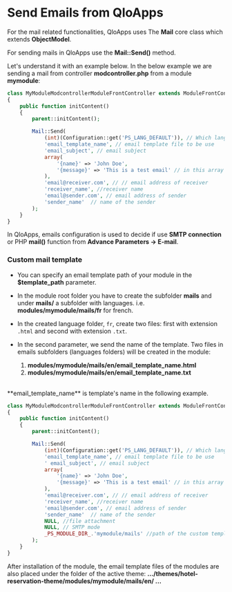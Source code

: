 # Send Emails from QloApps

For the mail related functionalities, QloApps uses The **Mail** core class which extends **ObjectModel**.

For sending mails in QloApps use the **Mail::Send()** method.

Let's understand it with an example below.
In the below example we are sending a mail from controller **modcontroller.php** from a module **mymodule**:

```php
class MyModuleModcontrollerModuleFrontController extends ModuleFrontController
{
    public function initContent()
    {
        parent::initContent();

        Mail::Send(
            (int)(Configuration::get('PS_LANG_DEFAULT')), // Which language template to be sent
            'email_template_name', // email template file to be use
            'email_subject', // email subject
            array(
                '{name}' => 'John Doe',
                '{message}' => 'This is a test email' // in this array send data to the email template
            ),
            'email@receiver.com', // // email address of receiver
            'receiver_name', //receiver name
            'email@sender.com', // email address of sender
            'sender_name'  // name of the sender
        );
    }
}
```
In QloApps, emails configuration is used to decide if use **SMTP connection** or PHP **mail()** function from **Advance Parameters -> E-mail**.

### Custom mail template
- You can specify an email template path of your module in the **$template_path** parameter.
- In the module root folder you have to create the subfolder **mails** and under **mails/** a subfolder with languages.
i.e. **modules/mymodule/mails/fr** for french.

- In the created language folder, `fr`, create two files: first with extension `.html` and second with extension `.txt`.

- In the second parameter, we send the name of the template.
Two files in emails subfolders (languages folders) will be created in the module:
    1. **modules/mymodule/mails/en/email_template_name.html**
    2. **modules/mymodule/mails/en/email_template_name.txt**
<br>
**email_template_name** is template's name in the following example.

```php
class MyModuleModcontrollerModuleFrontController extends ModuleFrontController
{
    public function initContent()
    {
        parent::initContent();

        Mail::Send(
            (int)(Configuration::get('PS_LANG_DEFAULT')), // Which language template to be sent
            'email_template_name', // email template file to be use
            ' email_subject', // email subject
            array(
                '{name}' => 'John Doe',
                '{message}' => 'This is a test email' // in this array send data to the email template
            ),
            'email@receiver.com', // // email address of receiver
            'receiver_name', //receiver name
            'email@sender.com', // email address of sender
            'sender_name'  // name of the sender
            NULL, //file attachment
            NULL, // SMTP mode
            _PS_MODULE_DIR_.'mymodule/mails' //path of the custom template
        );
    }
}
```
After installation of the module, the email template files of the modules are also placed under the folder of the active theme:
**.../themes/hotel-reservation-theme/modules/mymodule/mails/en/ ...**
